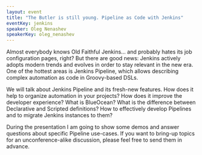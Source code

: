 ```yaml
---
layout: event
title: "The Butler is still young. Pipeline as Code with Jenkins"
eventKey: jenkins
speaker: Oleg Nenashev
speakerKey: oleg_nenashev
---
```


Almost everybody knows Old Faithful Jenkins… and probably hates its job configuration pages, right? But there are good news: Jenkins actively adopts modern trends and evolves in order to stay relevant in the new era. One of the hottest areas is Jenkins Pipeline, which allows describing complex automation as code in Groovy-based DSLs.

We will talk about Jenkins Pipeline and its fresh-new features. How does it help to organize automation in your projects? How does it improve the developer experience? What is BlueOcean? What is the difference between Declarative and Scripted definitions? How to effectively develop Pipelines and to migrate Jenkins instances to them?

During the presentation I am going to show some demos and answer questions about specific Pipeline use-cases. If you want to bring-up topics for an unconference-alike discussion, please feel free to send them in advance.
    
